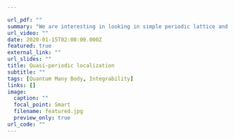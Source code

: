 ```yaml
---

url_pdf: ""
summary: "We are interesting in looking in simple periodic lattice and indenfy interessting mathematical structures. "
url_video: ""
date: 2020-01-15T02:00:00.000Z
featured: true
external_link: ""
url_slides: ""
title: Quasi-periodic localization
subtitle: ""
tags: [Quantum Many Body, Integrability]
links: []
image:
  caption: ""
  focal_point: Smart
  filename: featured.jpg
  preview_only: true
url_code: ""
---
```

